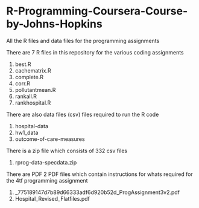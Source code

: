 # R-Programming-Coursera-Course-by-Johns-Hopkins
All the R files and data files for the programming assignments

There are 7 R files in this repository for the various coding assignments
1. best.R
2. cachematrix.R
3. complete.R
4. corr.R
5. pollutantmean.R
6. rankall.R
7. rankhospital.R

There are also data files (csv) files required to run the R code
1. hospital-data
2. hw1_data
3. outcome-of-care-measures

There is a zip file which consists of 332 csv files
1. rprog-data-specdata.zip

There are PDF 2 PDF files which contain instructions for whats required
for the 4tf programming assignment
1. _775189147d7b89d66333adf6d920b52d_ProgAssignment3v2.pdf
2. Hospital_Revised_Flatfiles.pdf
